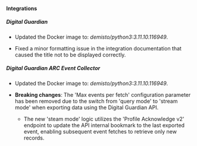
#### Integrations

##### Digital Guardian

- Updated the Docker image to: *demisto/python3:3.11.10.116949*.

- Fixed a minor formatting issue in the integration documentation that caused the title not to be displayed correctly.

##### Digital Guardian ARC Event Collector

- Updated the Docker image to: *demisto/python3:3.11.10.116949*.

- **Breaking changes**: The 'Max events per fetch' configuration parameter has been removed due to the switch from 'query mode' to 'stream mode' when exporting data using the Digital Guardian API.
  - The new 'steam mode' logic utilizes the 'Profile Acknowledge v2' endpoint to update the API internal bookmark to the last exported event, enabling subsequent event fetches to retrieve only new records.
